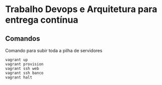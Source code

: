 # Trabalho Devops e Arquitetura para entrega contínua

## Comandos

Comando para subir toda a pilha de servidores

```
vagrant up
vagrant provision
vagrant ssh web
vagrant ssh banco
vagrant halt
```

